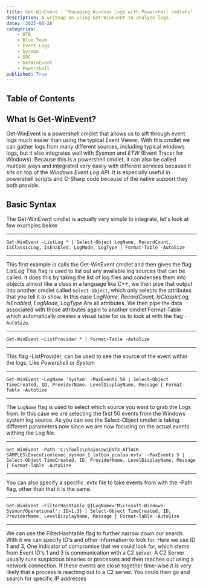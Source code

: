 ```yaml
---
title: Get-WinEvent - "Managing Windows Logs with Powershell cmdlets"
description: A writeup on using Get-WinEvent to analyze logs.
date: '2025-08-28'
categories:
    - HTB
    - Blue Team
    - Event Logs
    - Sysmon
    - SOC
    - GetWinEvent
    - Powershell
published: True
---
```


## Table of Contents

## What Is Get-WinEvent?

Get-WinEvent is a powershell cmdlet that allows us to sift through event logs much easier than using the typical Event Viewer.
With this cmdlet we can gather logs from many different sources, including typical windows logs, but it also integrates well with 
Sysmon and *ETW* (Event Tracer for Windows). Because this is a powershell cmdlet, it can also be called multiple ways and integrated
very easily with different services because it sits on top of the *Windows Event Log API*. It is especially useful in powershell scripts
and C-Sharp code because of the native support they both provide. 
## Basic Syntax

The Get-WinEvent cmdlet is actually very simple to integrate, let's look at few examples below

***
    Get-WinEvent -ListLog * | Select-Object LogName, RecordCount, IsClassicLog, IsEnabled, LogMode, LogType | Format-Table -AutoSize
***

This first example is calls the Get-WinEvent cmdlet and then gives the flag *ListLog* This flag is used to list out any 
available log sources that can be called, it does this by taking the list of log files and condenses them into objects almost like a class in a language like C++, we then pipe that output into another cmdlet called `Select-Object`, which 
only selects the attributes that you tell it to show. In this case *LogName, RecordCount, IsClassicLog, IsEnabled, LogMode, LogType* Are all attributes.
We then pipe the data associated with those attributes again to another cmdlet Format-Table which automatically creates a visual table for us to look at with the flag `-AutoSize`.


***
    Get-WinEvent -ListProvider * | Format-Table -AutoSize
***

This flag -ListProvider, can be used to see the source of the event within the logs, Like *Powershell* or *System*

***
    Get-WinEvent -LogName 'System' -MaxEvents 50 | Select-Object TimeCreated, ID, ProviderName, LevelDisplayName, Message | Format-Table -AutoSize
***

The `LogName` flag is used to select which source you want to grab the Logs from. In this case we are selecting the first 50 events from the 
Windows system log source. As you can see the Select-Object cmdlet is taking different parameters now since we are now focusing
on the actual events withing the Log file. 

***
    Get-WinEvent -Path 'C:\Tools\chainsaw\EVTX-ATTACK-SAMPLES\Execution\exec_sysmon_1_lolbin_pcalua.evtx' -MaxEvents 5 | Select-Object TimeCreated, ID, ProviderName, LevelDisplayName, Message | Format-Table -AutoSize
***

You can also specify a specific .evtx file to take events from with the -Path flag, other than that it is the same. 

***
    Get-WinEvent -FilterHashtable @{LogName='Microsoft-Windows-Sysmon/Operational'; ID=1,3} | Select-Object TimeCreated, ID, ProviderName, LevelDisplayName, Message | Format-Table -AutoSize

***

We can use the FilterHashtable flag to further narrow down our search. With it we can specify ID's and other information to look for. 
Here we use ID 1 and 3, One indicator of compromise that we could look for, which stems from Event ID's 1 and 3 is communication with a C2 server.
A C2 Server usually runs suspicious binaries or processes and then reaches out using a network connection. If these events are close together
time-wise it is very likely that a process is reaching out to a C2 server. You could then go and search for specific IP addresses 





